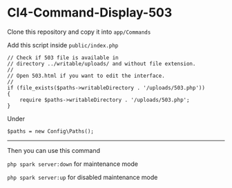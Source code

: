 # CI4-Command-Display-503
Clone this repository and copy it into `app/Commands`

Add this script inside `public/index.php`

	// Check if 503 file is available in
	// directory ../writable/uploads/ and without file extension.
	//
	// Open 503.html if you want to edit the interface.
	//
	if (file_exists($paths->writableDirectory . '/uploads/503.php'))
	{
		require $paths->writableDirectory . '/uploads/503.php';
	}

Under

`$paths = new Config\Paths();`

<hr>

Then you can use this command

`php spark server:down` for maintenance mode

`php spark server:up` for disabled maintenance mode
